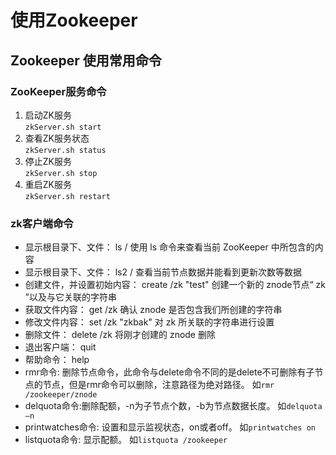 # 使用Zookeeper

## Zookeeper 使用常用命令<br/>
### ZooKeeper服务命令
1. 	 启动ZK服务<br/>
	`zkServer.sh start`
2.  查看ZK服务状态<br/>
	`zkServer.sh status`
3. 	停止ZK服务<br/>
	`zkServer.sh stop`
4. 	重启ZK服务<br/>
	`zkServer.sh restart`	
### zk客户端命令 <br/>

*  显示根目录下、文件： ls / 使用 ls 命令来查看当前 ZooKeeper 中所包含的内容
*  显示根目录下、文件： ls2 / 查看当前节点数据并能看到更新次数等数据
*  创建文件，并设置初始内容： create /zk "test" 创建一个新的 znode节点“ zk ”以及与它关联的字符串
*  获取文件内容： get /zk 确认 znode 是否包含我们所创建的字符串
*  修改文件内容： set /zk "zkbak" 对 zk 所关联的字符串进行设置
*  删除文件： delete /zk 将刚才创建的 znode 删除
*   退出客户端： quit
*  帮助命令： help
*  rmr命令: 删除节点命令，此命令与delete命令不同的是delete不可删除有子节点的节点，但是rmr命令可以删除，注意路径为绝对路径。
	如`rmr /zookeeper/znode`
*  delquota命令:删除配额，-n为子节点个数，-b为节点数据长度。
	如`delquota –n`
*  printwatches命令:	设置和显示监视状态，on或者off。
	如`printwatches on`
*  listquota命令:	显示配额。
	如`listquota /zookeeper`
	
	

